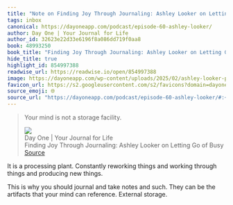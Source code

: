 ```yaml
---
title: "Note on Finding Joy Through Journaling: Ashley Looker on Letting Go of Busy via Day One | Your Journal for Life"
tags: inbox
canonical: https://dayoneapp.com/podcast/episode-60-ashley-looker/
author: Day One | Your Journal for Life
author_id: 32623e22d33e6196f8a086dd719f0aa8
book: 48993250
book_title: "Finding Joy Through Journaling: Ashley Looker on Letting Go of Busy"
hide_title: true
highlight_id: 854997388
readwise_url: https://readwise.io/open/854997388
image: https://dayoneapp.com/wp-content/uploads/2025/02/ashley-looker-podcast-featured.png
favicon_url: https://s2.googleusercontent.com/s2/favicons?domain=dayoneapp.com
source_emoji: 🌐
source_url: "https://dayoneapp.com/podcast/episode-60-ashley-looker/#:~:text=Your%20mind%20is,a%20storage%20facility."
---
```


> Your mind is not a storage facility.
> <div class="quoteback-footer"><div class="quoteback-avatar"><img class="mini-favicon" src="https://s2.googleusercontent.com/s2/favicons?domain=dayoneapp.com"></div><div class="quoteback-metadata"><div class="metadata-inner"><span style="display:none">FROM:</span><div aria-label="Day One | Your Journal for Life" class="quoteback-author"> Day One | Your Journal for Life</div><div aria-label="Finding Joy Through Journaling: Ashley Looker on Letting Go of Busy" class="quoteback-title"> Finding Joy Through Journaling: Ashley Looker on Letting Go of Busy</div></div></div><div class="quoteback-backlink"><a target="_blank" aria-label="go to the full text of this quotation" rel="noopener" href="https://dayoneapp.com/podcast/episode-60-ashley-looker/#:~:text=Your%20mind%20is,a%20storage%20facility." class="quoteback-arrow"> Source</a></div></div>

It is a processing plant. Constantly reworking things and working through things and producing new things.

This is why you should journal and take notes and such. They can be the artifacts that your mind can reference. External storage.